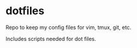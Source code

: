 # dotfiles

Repo to keep my config files for vim, tmux, git, etc.

Includes scripts needed for dot files.
